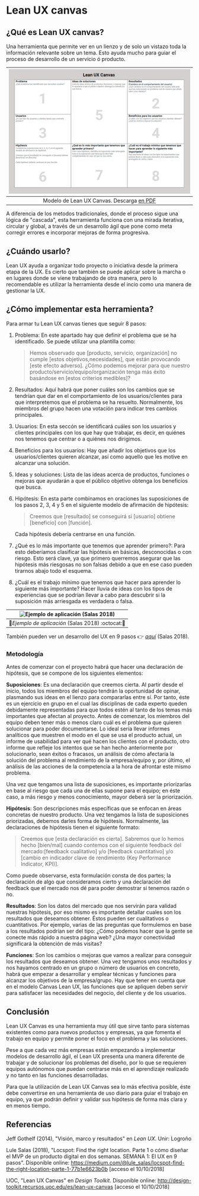 # Lean UX canvas

## ¿Qué es Lean UX canvas?
Una herramienta que permite ver en un lienzo y de solo un vistazo toda la información relevante sobre un tema. Esto ayuda mucho para guiar el proceso de desarrollo de un servicio ó producto.

| ![Modelo de Lean UX Canvas](leanuxcanvas.png) |
|:-:| 
| Modelo de Lean UX Canvas. Descarga [en PDF](LeanUXCanvas.pdf) |

A diferencia de los metodos tradicionales, donde el proceso sigue una lógica de "cascada", esta herramienta funciona con una mirada iterativa, circular y global, a través de un desarrollo ágil que pone como meta corregir errores e incorporar mejoras de forma progresiva.

## ¿Cuándo usarlo?

Lean UX ayuda a organizar todo proyecto o iniciativa desde la primera etapa de la UX. Es cierto que también se puede aplicar sobre la marcha o en lugares donde se viene trabajando de otra manera, pero lo recomendable es utilizar la herramienta desde el incio como una manera de gestionar la UX.

## ¿Cómo implementar esta herramienta?

Para armar tu Lean UX canvas tienes que seguir 8 pasos:
 
1. Problema: En este apartado hay que definir el problema que se ha identificado. Se puede utilizar una plantilla como: 

    > Hemos observado que [producto, servicio, organización] no cumple [estos objetivos,necesidades], que están provocando [este efecto adverso]. ¿Cómo podemos mejorar para que nuestro producto/servicio/equipo/organización tenga más éxito basándose en [estos criterios medibles]?
2. Resultados: Aquí habrá que poner cuáles son los cambios que se tendrían que dar en el comportamiento de los usuarios/clientes para que interpretemos que el problema se ha resuelto. Normalmente, los miembros del grupo hacen una votacíón para indicar tres cambios principales.
3. Usuarios: En esta seccón se identificará cuáles son los usuarios y clientes principales con los que hay que trabajar, es decir, en quiénes nos tenemos que centrar o a quiénes nos dirigimos.
4. Beneficios para los usuarios: Hay que añadir los objetivos que los usuarios/clientes quieren alcanzar, así como aquello que les motive en alcanzar una solución.
5. Ideas y soluciones: Lista de las ideas acerca de productos, funciones o mejoras que ayudarán a que el público objetivo obtenga los beneficios que busca.
6. Hipótesis: En esta parte combinamos en oraciones las suposiciones de los pasos 2, 3, 4 y 5 en el siguiente modelo de afirmación de hipótesis:
 
    > Creemos que [resultado] se conseguirá si [usuario] obtiene [beneficio] con [función]. 
    
    Cada hipótesis debería centrarse en una función.
7. ¿Qué es lo más importante que tenemos que aprender primero?: Para esto deberíamos clasificar las hipótesis en básicas, desconocidas o con riesgo. Esto será clave, ya que primero querremos asegurar que las hipótesis más riesgosas no son falsas debido a que en ese caso pueden tirarnos abajo todo el esquema.
8. ¿Cuál es el trabajo mínimo que tenemos que hacer para aprender lo siguiente más importante? Hacer lluvia de ideas con los tipos de experiencias que se podrían llevar a cabo para descubrir si la suposición más arriesgada es verdadera o falsa.

| ![Ejemplo de aplicación (Salas 2018)](https://cdn-images-1.medium.com/max/2000/1*eQY7Un9z8pZ7xjZFoSSqyA.jpeg) |
|:-:| 
| :pushpin:*Ejemplo de aplicación* (Salas 2018) :octocat::art: |

También pueden ver un desarrollo del UX en 9 pasos :point_right: [*aquí*](https://medium.com/@lule_salas/locspot-find-the-right-location-parte-1-77b1e6623b0b "El UX en 9 pasos") (Salas 2018).


### Metodología

Antes de comenzar con el proyecto habrá que hacer una declaración de hipótesis, que se compone de los siguientes elementos:

**Suposiciones**: Es una declaración que creemos cierta. Al partir desde el inicio, todos los miembros del equipo tendrán la oportunidad de opinar, plasmando sus ideas en el lienzo para compararlas entre sí. Por tanto, éste es un ejercicio en grupo en el cual las disciplinas de cada experto queden debidamente representadas para que todos estén al tanto de los temas más importantes que afectan al proyecto. Antes de comenzar, los miembros del equipo deben tener más o menos claro cuál es el problema que quieren solucionar para poder documentarse. Lo ideal sería llevar informes analíticos que muestren el modo en el que se usa el producto actual, un informe de usabilidad para ver qué hacen los clientes con el producto, otro informe que refleje los intentos que se han hecho anteriormente por solucionarlo, sean éxitos o fracasos, un análisis de cómo afectaría la solución del problema al rendimiento de la empresa/equipo y, por último, el análisis de las acciones de la competencia a la hora de afrontar este mismo problema. 

Una vez que tengamos una lista de suposiciones, es importante priorizarlas en base al riesgo que cada una de ellas supone para el equipo; en éste caso, a más riesgo y menos conocimiento, mayor deberá ser la priorización. 

**Hipótesis**: Son descripciones más específicas que se enfocan en áreas concretas de nuestro producto. Una vez tengamos la lista de suposiciones priorizadas, debemos darles forma de hipótesis. Normalmente, las declaraciones de hipótesis tienen el siguiente formato: 

> Creemos que [esta declaración es cierta].
> Sabremos que lo hemos hecho [bien/mal] cuando contemos con el siguiente
feedback del mercado:[feedback cualitativo] y/o [feedback cuantitativo] y/o [cambio en indicador clave de rendimiento (Key Performance Indicator, KPI)].

Como puede observarse, esta formulación consta de dos partes; la declaración de algo que consideramos cierto y una declaración del feedback que el mercado nos dé para poder demostrar si tenemos razón o no. 
 
**Resultados**: Son los datos del mercado que nos servirán para validad nuestras hipótesis, por eso mismo es importante detallar cuales son los resultados que deseamos obtener. Éstos pueden ser cualitativos o cuantitativos. Por ejemplo, varias de las preguntas que formulemos en base a los resultados podrían ser del tipo: ¿Cómo podemos hacer que la gente se conecte más rápido a nuestra página web? ¿Una mayor conectividad significará la obtención de más visitas? 

**Funciones**: Son los cambios o mejoras que vamos a realizar para conseguir los resultados que deseamos obtener. Una vez tengamos unos resultados y nos hayamos centrado en un grupo o número de usuarios en concreto, habrá que empezar a desarrollar y emplear técnicas y funciones para alcanzar los objetivos de la empresa/grupo. Hay que tener en cuenta que en el modelo Canvas Lean UX, las funciones que se apliquen deben servir para satisfacer las necesidades del negocio, del cliente y de los usuarios.

## Conclusión
Lean UX Canvas es una herramienta muy útil que sirve tanto para sistemas existentes como para nuevos productos y empresas, ya que fomenta el trabajo en equipo y permite poner el foco en el problema y las soluciones. 

Pese a que cada vez más empresas están empezando a implementar modelos de desarrollo ágil, el Lean UX presenta una manera diferente de trabajar y de solucionar los problemas del diseño, por lo que se requieren equipos autónomos que puedan centrarse más en el aprendizaje realizado y no tanto en las funciones desarrolladas. 

Para que la utilización de Lean UX Canvas sea lo más efectiva posible, éste debe convertirse en una herramienta de uso diario para guiar el trabajo en equipo, ya que podrán definir y validar sus hipótesis de forma más clara y en menos tiempo. 

## Referencias


Jeff Gothelf (2014), "Visión, marco y resultados" en _Lean UX_. Unir: Logroño

Lule Salas (2018), "Locspot: Find the right location. Parte 1 o cómo diseñar el MVP de un producto digital en dos semanas. SEMANA 1: El UX en 9 pasos". Disponible online: https://medium.com/@lule_salas/locspot-find-the-right-location-parte-1-77b1e6623b0b [acceso el 10/10/2018]

UOC, "Lean UX Canvas" en _Design Toolkit_. Disponible online: http://design-toolkit.recursos.uoc.edu/es/lean-ux-canvas [acceso el 10/10/2018]
